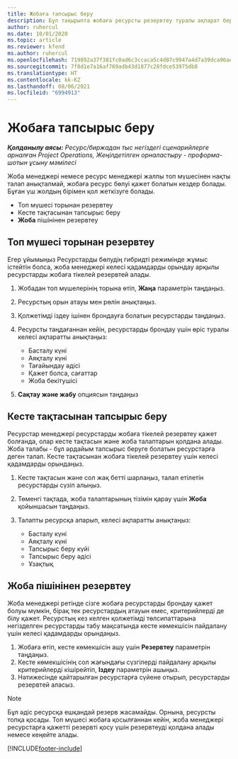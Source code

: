 ```yaml
---
title: Жобаға тапсырыс беру
description: Бұл тақырыпта жобаға ресурсты резервтеу туралы ақпарат берілген.
author: ruhercul
ms.date: 10/01/2020
ms.topic: article
ms.reviewer: kfend
ms.author: ruhercul
ms.openlocfilehash: 719892a37f381fc0ad6c3ccaca5c4d87c9947a4d7a39dca96aef464d04a71af0
ms.sourcegitcommit: 7f8d1e7a16af769adb43d1877c28fdce53975db8
ms.translationtype: HT
ms.contentlocale: kk-KZ
ms.lasthandoff: 08/06/2021
ms.locfileid: "6994913"
---
```

# <a name="book-to-a-project"></a>Жобаға тапсырыс беру

_**Қолданылу аясы:** Ресурс/биржадан тыс негіздегі сценарийлерге арналған Project Operations, Жеңілдетілген орналастыру - проформа-шотын ұсыну мәмілесі_

Жоба менеджері немесе ресурс менеджері жалпы топ мүшесінен нақты талап анықталмай, жобаға ресурс бөлуі қажет болатын кездер болады. Бұған үш жолдың бірімен қол жеткізуге болады.

- Топ мүшесі торынан резервтеу
- Кесте тақтасынан тапсырыс беру
- **Жоба** пішінінен резервтеу

## <a name="book-from-the-team-member-grid"></a>Топ мүшесі торынан резервтеу

Егер ұйымыңыз Ресурстарды бөлудің гибридті режимінде жұмыс істейтін болса, жоба менеджері келесі қадамдарды орындау арқылы ресурстарды жобаға тікелей резервтей алады.

1. Жобадан топ мүшелерінің торына өтіп, **Жаңа** параметрін таңдаңыз.
2. Ресурстың орын атауы мен рөлін анықтаңыз.
3. Қолжетімді іздеу ішінен брондауға болатын ресурстарды таңдаңыз.
4. Ресурсты таңдағаннан кейін, ресурстарды брондау үшін өріс туралы келесі ақпаратты анықтаңыз:

    - Басталу күні
    - Аяқталу күні
    - Тағайындау әдісі
    - Қажет болса, сағаттар
    - Жоба бекітушісі

6. **Сақтау және жабу** опциясын таңдаңыз

## <a name="book-from-the-schedule-board"></a>Кесте тақтасынан тапсырыс беру

Ресурстар менеджері ресурстарды жобаға тікелей резервтеу қажет болғанда, олар кесте тақтасын және жоба талаптарын қолдана алады. Жоба талабы - бұл әрдайым тапсырыс беруге болатын ресурстарға деген талап. Кесте тақтасынан жобаға тікелей резервтеу үшін келесі қадамдарды орындаңыз.

1. Кесте тақтасын және сол жақ бетті шарлаңыз, талап етілетін ресурстарды сүзіп алыңыз.
2. Төменгі тақтада, жоба талаптарының тізімін қарау үшін **Жоба** қойыншасын таңдаңыз.
3. Талапты ресурсқа апарып, келесі ақпаратты анықтаңыз:

    - Басталу күні
    - Аяқталу күні
    - Тапсырыс беру күйі
    - Тапсырыс беру әдісі
    - Ұзақтық

## <a name="book-from-the-project-form"></a>Жоба пішінінен резервтеу

Жоба менеджері ретінде сізге жобаға ресурстарды брондау қажет болуы мүмкін, бірақ тек ресурстардың атауын емес, критерийлерді де білу қажет. Ресурстың кез келген қолжетімді төлсипаттарына негізделген ресурстарды табу мақсатында кесте көмекшісін пайдалану үшін келесі қадамдарды орындаңыз. 

1. Жобаға өтіп, кесте көмекшісін ашу үшін **Резервтеу** параметрін таңдаңыз.
2. Кесте көмекшісінің сол жағындағы сүзгілерді пайдалану арқылы критерийлерді кішірейтіп, **Іздеу** параметрін ашыңыз.
3. Нәтижесінде қайтарылған ресурстарға сүйене отырып, ресурстарды резервтей аласыз.

> [!NOTE]
> Бұл әдіс ресурсқа ешқандай резерв жасамайды. Орнына, ресурсты топқа қосады. Топ мүшесі жобаға қосылғаннан кейін, жоба менеджері ресурстарға қажетті резервті қосу үшін резервтеуді қолдана алады немесе кеңейте алады.


[!INCLUDE[footer-include](../includes/footer-banner.md)]